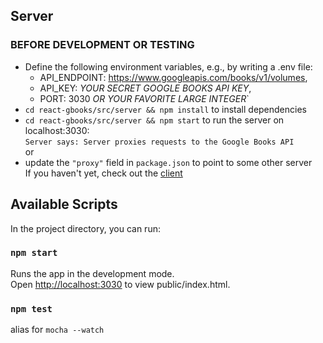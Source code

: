 ## Server

### BEFORE DEVELOPMENT OR TESTING
  * Define the following environment variables, e.g., by writing a .env file:  
    * API_ENDPOINT: https://www.googleapis.com/books/v1/volumes,  
    * API_KEY: _YOUR SECRET GOOGLE BOOKS API KEY_,  
    * PORT: 3030 _OR YOUR FAVORITE LARGE INTEGER_`
  * `cd react-gbooks/src/server && npm install` to install dependencies 
  * `cd react-gbooks/src/server && npm start` to run the server on localhost:3030:  
    `Server says: Server proxies requests to the Google Books API`  
  or 
  * update the `"proxy"` field in `package.json` to point to some other server  
  If you haven't yet, check out the [client](../client/README.md)

## Available Scripts

In the project directory, you can run:

### `npm start`

Runs the app in the development mode.<br>
Open [http://localhost:3030](http://localhost:3030) to view public/index.html.

### `npm test`  
alias for `mocha --watch`
